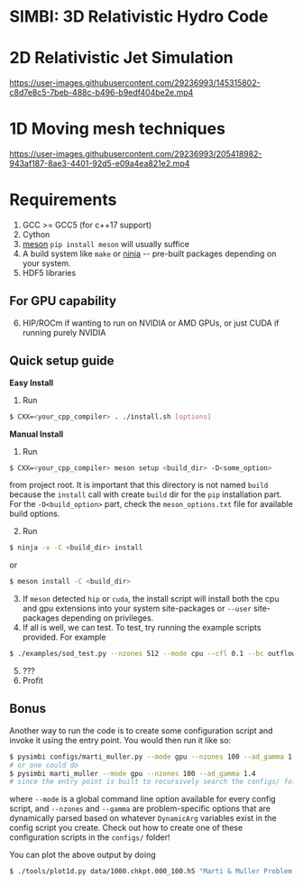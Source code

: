 # SIMBI: 3D Relativistic Hydro Code

# 2D Relativistic Jet Simulation

<https://user-images.githubusercontent.com/29236993/145315802-c8d7e8c5-7beb-488c-b496-b9edf404be2e.mp4>

# 1D Moving mesh techniques

<https://user-images.githubusercontent.com/29236993/205418982-943af187-8ae3-4401-92d5-e09a4ea821e2.mp4>



# Requirements

1)  GCC \>= GCC5 (for c++17 support)
2)  Cython
3)  [meson](https://mesonbuild.com/Getting-meson.html)
    `pip install meson` will usually suffice
4)  A build system like `make` or
    [ninja](https://github.com/ninja-build/ninja/wiki/Pre-built-Ninja-packages)
    -- pre-built packages depending on your system.
5)  HDF5 libraries

## For GPU capability

6)  HIP/ROCm if wanting to run on NVIDIA or AMD GPUs, or just CUDA if
    running purely NVIDIA

## Quick setup guide

<strong>Easy Install</strong>
1) Run 
```bash
$ CXX=<your_cpp_compiler> . ./install.sh [options]
```

<strong>Manual Install</strong>
1)  Run

``` bash
$ CXX=<your_cpp_compiler> meson setup <build_dir> -D<some_option>
```

from project root. It is important that this directory is not named
`build` because the `install` call with create `build` dir for the `pip`
installation part. For the `-D<build_option>` part, check the
`meson_options.txt` file for available build options.

2)  Run

``` bash
$ ninja -v -C <build_dir> install
```

or

``` bash
$ meson install -C <build_dir>
```

3)  If `meson` detected `hip` or `cuda`, the install script will install
    both the cpu and gpu extensions into your system site-packages or
    `--user` site-packages depending on privileges.
4)  If all is well, we can test. To test, try running the example
    scripts provided. For example

``` bash
$ ./examples/sod_test.py --nzones 512 --mode cpu --cfl 0.1 --bc outflow --tend 0.2
```

5)  ???
6)  Profit

## Bonus

Another way to run the code is to create some configuration script and
invoke it using the entry point. You would then run it like so:

``` bash
$ pysimbi configs/marti_muller.py --mode gpu --nzones 100 --ad_gamma 1.4 
# or one could do 
$ pysimbi marti_muller --mode gpu --nzones 100 --ad_gamma 1.4
# since the entry point is built to recursively search the configs/ folder for valid .py scripts now
```

where `--mode` is a global command line option available for every
config script, and `--nzones` and `--gamma` are problem-specific options
that are dynamically parsed based on whatever `DynamicArg` variables
exist in the config script you create. Check out how to create one of
these configuration scripts in the `configs/` folder!

You can plot the above output by doing 
``` bash
$ ./tools/plot1d.py data/1000.chkpt.000_100.h5 "Marti & Muller Problem 1" --field rho v p --tex
```
